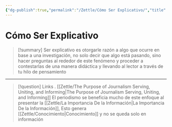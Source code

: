 ```yaml
---
{"dg-publish":true,"permalink":"/Zettle/Cómo Ser Explicativo/","title":"Cómo Ser Explicativo","created":"Tuesday, 2023-09-05, 7:37:12 am","updated":"2023-09-25T12:37"}
---
```



# Cómo Ser Explicativo

> [!summary] 
> Ser explicativo es otorgarle razón a algo que ocurre en base a una investigación, no solo decir que algo está pasando, sino hacer preguntas al rededor de este fenómeno y proceder a contestarlas de una manera didáctica y llevando al lector a través de tu hilo de pensamiento

- - - 
> [!question] Links
> .
> [[Zettle/The Purpose of Journalism Serving, Uniting, and Informing\|The Purpose of Journalism Serving, Uniting, and Informing]] El periodismo se beneficia mucho de este enfoque al presentar la [[Zettle/La Importancia De la Información\|La Importancia De la Información]], Esto genera [[Zettle/Conocimiento\|Conocimiento]] y no se queda solo en información
